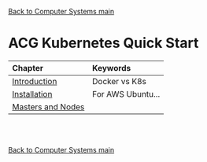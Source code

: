 [Back to Computer Systems main](../../../README.md)

# ACG Kubernetes Quick Start

|Chapter|Keywords|
|:------|:-------|
|[Introduction](./01/note.md)|Docker vs K8s|
|[Installation](./02/note.md)|For AWS Ubuntu...|
|[Masters and Nodes](./03/note.md)||

<br><br>


[Back to Computer Systems main](../../../README.md)